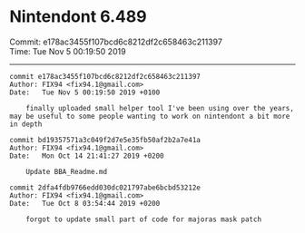 # Nintendont 6.489
Commit: e178ac3455f107bcd6c8212df2c658463c211397  
Time: Tue Nov 5 00:19:50 2019   

-----

```
commit e178ac3455f107bcd6c8212df2c658463c211397
Author: FIX94 <fix94.1@gmail.com>
Date:   Tue Nov 5 00:19:50 2019 +0100

    finally uploaded small helper tool I've been using over the years, may be useful to some people wanting to work on nintendont a bit more in depth
```

```
commit bd19357571a3c049f2d7e5e35fb50af2b2a7e41a
Author: FIX94 <fix94.1@gmail.com>
Date:   Mon Oct 14 21:41:27 2019 +0200

    Update BBA_Readme.md
```

```
commit 2dfa4fdb9766edd030dc021797abe6bcbd53212e
Author: FIX94 <fix94.1@gmail.com>
Date:   Tue Oct 8 03:54:44 2019 +0200

    forgot to update small part of code for majoras mask patch
```
